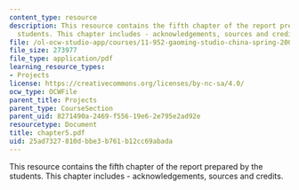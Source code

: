 ```yaml
---
content_type: resource
description: This resource contains the fifth chapter of the report prepared by the
  students. This chapter includes - acknowledgements, sources and credits.
file: /ol-ocw-studio-app/courses/11-952-gaoming-studio-china-spring-2005/25ad7327810dbbe3b761b12cc69abada_chapter5.pdf
file_size: 273977
file_type: application/pdf
learning_resource_types:
- Projects
license: https://creativecommons.org/licenses/by-nc-sa/4.0/
ocw_type: OCWFile
parent_title: Projects
parent_type: CourseSection
parent_uid: 8271490a-2469-f556-19e6-2e795e2ad92e
resourcetype: Document
title: chapter5.pdf
uid: 25ad7327-810d-bbe3-b761-b12cc69abada
---
```

This resource contains the fifth chapter of the report prepared by the students. This chapter includes - acknowledgements, sources and credits.
